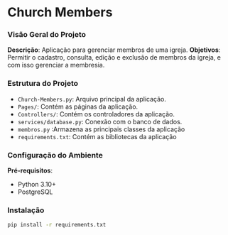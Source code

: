 # Church Members

### Visão Geral do Projeto
**Descrição**: Aplicação para gerenciar membros de uma igreja.
**Objetivos**: Permitir o cadastro, consulta, edição e exclusão de membros da igreja, e com isso gerenciar a membresia.

### Estrutura do Projeto
- `Church-Members.py`: Arquivo principal da aplicação.
- `Pages/`: Contém as páginas da aplicação.
- `Controllers/`: Contém os controladores da aplicação.
- `services/database.py`: Conexão com o banco de dados.
- `membros.py` :Armazena as principais classes da aplicação
- `requirements.txt`: Contém as bibliotecas da aplicação

### Configuração do Ambiente
**Pré-requisitos**: 
- Python 3.10+
- PostgreSQL

### Instalação
```sh
pip install -r requirements.txt
```



    






